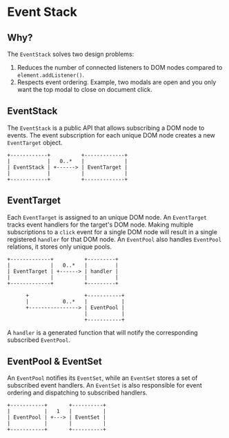 # Event Stack

## Why?

The `EventStack` solves two design problems:

1. Reduces the number of connected listeners to DOM nodes compared to `element.addListener()`.
2. Respects event ordering. Example, two modals are open and you only want the top modal to close on document click.

## EventStack

The `EventStack` is a public API that allows subscribing a DOM node to events. The event subscription for
each unique DOM node creates a new `EventTarget` object.

```
+------------+          +-------------+
|            |   0..*   |             |
| EventStack | +------> | EventTarget |
|            |          |             |
+------------+          +-------------+
```

## EventTarget

Each `EventTarget` is assigned to an unique DOM node. An `EventTarget` tracks event handlers for
the target's DOM node. Making multiple subscriptions to a `click` event for a single DOM node will
result in a single registered `handler` for that DOM node. An `EventPool` also handles `EventPool`
relations, it stores only unique pools.

```
+-------------+          +---------+
|             |   0..*   |         |
| EventTarget | +------> | handler |
|             |          |         |
+-------------+          +---------+

      +                  +-----------+
      |           0..*   |           |
      +----------------> | EventPool |
                         |           |
                         +-----------+
```

A `handler` is a generated function that will notify the corresponding subscribed `EventPool`.

## EventPool & EventSet

An `EventPool` notifies its `EventSet`, while an `EventSet` stores a set of subscribed
event handlers. An `EventSet` is also responsible for event ordering and dispatching to
subscribed handlers.

```
+-----------+       +----------+
|           |   1   |          |
| EventPool | +---> | EventSet |
|           |       |          |
+-----------+       +----------+
```
